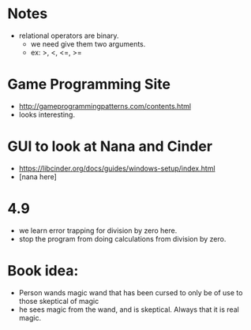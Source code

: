 # Notes

* relational operators are binary. 
  * we need give them two arguments.
  * ex: >, <, <=, >=
  
# Game Programming Site 
* http://gameprogrammingpatterns.com/contents.html 
 * looks interesting.
 
# GUI to look at Nana and Cinder 
* https://libcinder.org/docs/guides/windows-setup/index.html
* [nana here]

# 4.9 
* we learn error trapping for division by zero here. 
 * stop the program from doing calculations from division by zero. 

# Book idea: 
* Person wands magic wand that has been cursed to only be of use to those skeptical of magic
 * he sees magic from the wand, and is skeptical. Always that it is real magic.
